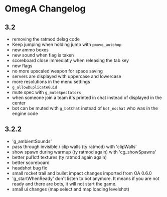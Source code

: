 # OmegA Changelog

## 3.2
- removing the ratmod delag code
- Keep jumping when holding jump with `pmove_autohop`
- new ammo boxes
- new sound when flag is taken
- scoreboard close immediatly when releasing the tab key
- new flags
- no more upscaled weapon for space saving
- servers are displayed with uppercase and lowercase
- more resolutions in the menu settings
- `g_allowDuplicateGuid`
- mute spec with `g_muteSpectators`
- when someone join a team it's printed in chat instead of displayed in the center
- bot can be muted with `g_botChat` instead of `bot_nochat` who was in the engine code

## 3.2.2
- 'g_ambientSounds'
- pass through invisible / clip walls (ty ratmod) with 'clipWalls'
- show spawn during warmup (ty ratmod again) with 'cg_showSpawns'
- better pul1ctf textures (ty ratmod again again)
- better scoreboard
- headshot bug fix
- small rocket trail and bullet impact changes imported from OA 0.6.0
- 'g_startWhenReady' don't listen to bot anymore. It means if you are not ready and there are bots, it will not start the game.
- small ui changes (map select and map loading levelshot)

